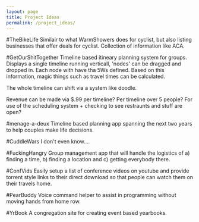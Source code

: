 ```yaml
---
layout: page
title: Project Ideas
permalink: /project_ideas/
---
```


#TheBikeLife
Similair to what WarmShowers does for cyclist, but also listing businesses that offer deals for cyclist. Collection of information like ACA.

#GetOurShitTogether
Timeline based itineary planning system for groups. 
Displays a single timeline running verticall, 'nodes' can be dragged and dropped in. Each node with have tha 5Ws defined. Based on this information, magic things such as travel times can be calculated.

The whole timeline can shift via a system like doodle. 

Revenue can be made via $.99 per timeline? Per timeline over 5 people? For use of the scheduling system + checking to see restraunts and stuff are open?

#menage-a-deux
Timeline based planning app spanning the next two years to help couples make life decisions.

#CuddleWars
I don't even know....

#FuckingHangry
Group management app that will handle the logistics of a) finding a time, b) finding a location and c) getting everybody there. 

#ConfVids
Easily setup a list of conference videos on youtube and provide torrent style links to their direct download so that people can watch them on their travels home. 

#PearBuddy
Voice command helper to assist in programming without moving hands from home row. 

#YrBook
A congregation site for creating event based yearbooks. 
